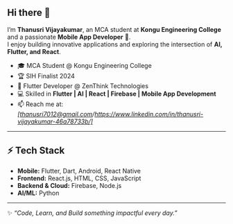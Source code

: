 ## Hi there 👋

I’m **Thanusri Vijayakumar**, an MCA student at **Kongu Engineering College** and a passionate **Mobile App Developer** 🚀.  
I enjoy building innovative applications and exploring the intersection of **AI, Flutter, and React**.  

- 🎓 MCA Student @ Kongu Engineering College  
- 🏆 SIH Finalist 2024  
- 💼 Flutter Developer @ ZenThink Technologies  
- 💻 Skilled in **Flutter | AI | React | Firebase | Mobile App Development**  
- 📫 Reach me at: *[thanusri7012@gmail.com/https://www.linkedin.com/in/thanusri-vijayakumar-46a78733b/]*  

---

## ⚡ Tech Stack
- **Mobile:** Flutter, Dart, Android, React Native  
- **Frontend:** React.js, HTML, CSS, JavaScript  
- **Backend & Cloud:** Firebase, Node.js  
- **AI/ML:** Python 

---

✨ *“Code, Learn, and Build something impactful every day.”*  
